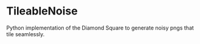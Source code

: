# TileableNoise
Python implementation of the Diamond Square to generate noisy pngs that tile seamlessly.
